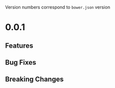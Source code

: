 Version numbers correspond to `bower.json` version

# 0.0.1

## Features

## Bug Fixes

## Breaking Changes